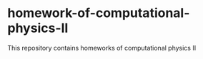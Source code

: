 # homework-of-computational-physics-II
This repository contains homeworks of computational physics II
